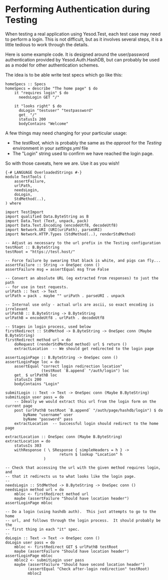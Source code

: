 # Performing Authentication during Testing

When testing a real application using Yesod.Test, each test case may need to perform a login.  This is not difficult, but as it involves several steps, it is a little tedious to work through the details.

Here is some example code.  It is designed around the user/password authentication provided by Yesod.Auth.HashDB, but can probably be used as a model for other authentication schemes.

The idea is to be able write test specs which go like this:

```
homeSpecs :: Specs
homeSpecs = describe "The home page" $ do
    it "requires login" $ do
      needsLogin GET "/"

    it "looks right" $ do
      doLogin "testuser" "testpassword"
      get_ "/"
      statusIs 200
      bodyContains "Welcome"
```

A few things may need changing for your particular usage:

* The *testRoot,* which is probably the same as the *approot* for the *Testing* environment in your *settings.yml* file
* The "Login" string used to confirm we have reached the login page.

So with those caveats, here we are.  Use it as you wish!

```
{-# LANGUAGE OverloadedStrings #-}
module TestTools (
    assertFailure,
    urlPath,
    needsLogin,
    doLogin,
    StdMethod(..),
) where

import TestImport
import qualified Data.ByteString as B
import Data.Text (Text, unpack, pack)
import Data.Text.Encoding (encodeUtf8, decodeUtf8)
import Network.URI (URI(uriPath), parseURI)
import Network.HTTP.Types (StdMethod(..), renderStdMethod)

-- Adjust as necessary to the url prefix in the Testing configuration
testRoot :: B.ByteString
testRoot = "https://test.host/"

-- Force failure by swearing that black is white, and pigs can fly...
assertFailure :: String -> OneSpec conn ()
assertFailure msg = assertEqual msg True False

-- Convert an absolute URL (eg extracted from responses) to just the path
-- for use in test requests.
urlPath :: Text -> Text
urlPath = pack . maybe "" uriPath . parseURI . unpack

-- Internal use only - actual urls are ascii, so exact encoding is irrelevant
urlPathB :: B.ByteString -> B.ByteString
urlPathB = encodeUtf8 . urlPath . decodeUtf8

-- Stages in login process, used below
firstRedirect :: StdMethod -> B.ByteString -> OneSpec conn (Maybe B.ByteString)
firstRedirect method url = do
    doRequest (renderStdMethod method) url $ return ()
    extractLocation  -- We should get redirected to the login page

assertLoginPage :: B.ByteString -> OneSpec conn ()
assertLoginPage loc = do
    assertEqual "correct login redirection location"
                (testRoot `B.append` "/auth/login") loc
    get_ $ urlPathB loc
    statusIs 200
    bodyContains "Login"

submitLogin :: Text -> Text -> OneSpec conn (Maybe B.ByteString)
submitLogin user pass = do
    -- Ideally we would extract this url from the login form on the current page
    post (urlPathB testRoot `B.append` "/auth/page/hashdb/login") $ do
        byName "username" user
        byName "password" pass
    extractLocation  -- Successful login should redirect to the home page

extractLocation :: OneSpec conn (Maybe B.ByteString)
extractLocation = do
    statusIs 303
    withResponse ( \ SResponse { simpleHeaders = h } ->
                        return $ lookup "Location" h
                 )

-- Check that accessing the url with the given method requires login, and
-- that it redirects us to what looks like the login page.
--
needsLogin :: StdMethod -> B.ByteString -> OneSpec conn ()
needsLogin method url = do
    mbloc <- firstRedirect method url
    maybe (assertFailure "Should have location header") assertLoginPage mbloc

-- Do a login (using hashdb auth).  This just attempts to go to the home
-- url, and follows through the login process.  It should probably be the
-- first thing in each "it" spec.
--
doLogin :: Text -> Text -> OneSpec conn ()
doLogin user pass = do
    mbloc <- firstRedirect GET $ urlPathB testRoot
    maybe (assertFailure "Should have location header") assertLoginPage mbloc
    mbloc2 <- submitLogin user pass
    maybe (assertFailure "Should have second location header")
          (assertEqual "Check after-login redirection" testRoot)
          mbloc2
```
